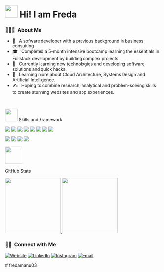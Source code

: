 # <img src="https://raw.githubusercontent.com/MartinHeinz/MartinHeinz/master/wave.gif" width= 40> Hi! I am Freda

<h3> 👨🏻‍💻 &nbsp;About Me </h3>

- 🤔 &nbsp; A sofware developer with a previous background in business consulting
- 🎓 &nbsp; Completed a 5-month intensive bootcamp learning the essentials in Fullstack development by building complex projects.
- 💼 &nbsp; Currently learning new technologies and developing software solutions and quick hacks.
- 🌱 &nbsp; Learning more about Cloud Architecture, Systems Design and Artificial Intelligence.
- ✍️ &nbsp;  Hoping to combine research, analytical and problem-solving skills to create stunning websites and app experiences.
 
 <br/>
 
 <img src="https://media.giphy.com/media/WUlplcMpOCEmTGBtBW/giphy.gif" width="40"> Skills and Framework

![](https://img.shields.io/badge/<Code>-<HTML>-informational?style=flat&logo==<LOGO_NAME>&logoColor=white&color=2bbc8a)
![](https://img.shields.io/badge/<Code>-<CSS>-informational?style=flat&logo=<LOGO_NAME>&logoColor=white&color=2bbc8a)
![](https://img.shields.io/badge/<Code>-<JavarScript>-informational?style=flat&logo=<LOGO_NAME>&logoColor=white&color=2bbc8a)
![](https://img.shields.io/badge/<Code>-<Redux>-informational?style=flat&logo=<LOGO_NAME>&logoColor=white&color=2bbc8a)
![](https://img.shields.io/badge/<Code>-<TypeScript>-informational?style=flat&logo=<LOGO_NAME>&logoColor=white&color=2bbc8a)
![](https://img.shields.io/badge/<Framework>-<React>-informational?style=flat&logo=<LOGO_NAME>&logoColor=white&color=2bbc8a)
![](https://img.shields.io/badge/<Code>-<React--Native>-informational?style=flat&logo=<LOGO_NAME>&logoColor=white&color=2bbc8a)
![](https://img.shields.io/badge/<Package>-<Styled-Component>-informational?style=flat&logo=<LOGO_NAME>&logoColor=white&color=2bbc8a)

![](https://img.shields.io/github/commit-activity/w/Andreaa-Dev/Self-learning?color=red&style=plastic)
![](https://img.shields.io/github/last-commit/Andreaa-Dev/Self-learning?color=purple)
![](https://img.shields.io/website?down_color=lightgrey&down_message=clothe&style=plastic&up_color=yellow&up_message=Self-learning&url=https%3A%2F%2Fexpense.mlem-mlem.net%2F)
![](https://img.shields.io/github/stars/Andreaa-Dev?style=plastic)



<img src="https://media.giphy.com/media/mGcNjsfWAjY5AEZNw6/giphy.gif" width="55">

GitHub Stats

<a href="https://github.com/AVS1508">
  <img height="180em" src="https://github-readme-stats.vercel.app/api?username=fredamanu&theme=buefy&show_icons=true&shades-of-purple" />
  <img height="180em" src="https://github-readme-stats.vercel.app/api/top-langs/?username=fredamanu&theme=buefy&layout=compact" />
</a>

<br/>

<h3> 🤝🏻 &nbsp;Connect with Me </h3>

<p align="left">
<a href="https://freda-portfolio.netlify.app"><img alt="Website" src="https://img.shields.io/badge/Website-www.fredamanu.com-blue?style=flat-square&logo=google-chrome"></a>
<a href="www.linkedin.com/in/freda-manu"><img alt="LinkedIn" src="https://img.shields.io/badge/LinkedIn-Freda%20Manu%20-blue?style=flat-square&logo=linkedin"></a>
<a href="https://www.instagram.com/freda_/"><img alt="Instagram" src="https://img.shields.io/badge/Instagram-freda_-blue?style=flat-square&logo=instagram"></a>
<a href="mailto:fredamanu03@gmail.com"><img alt="Email" src="https://img.shields.io/badge/Email-fredamanu03@gmail.com-blue?style=flat-square&logo=gmail"></a>
</p>
# fredamanu03
